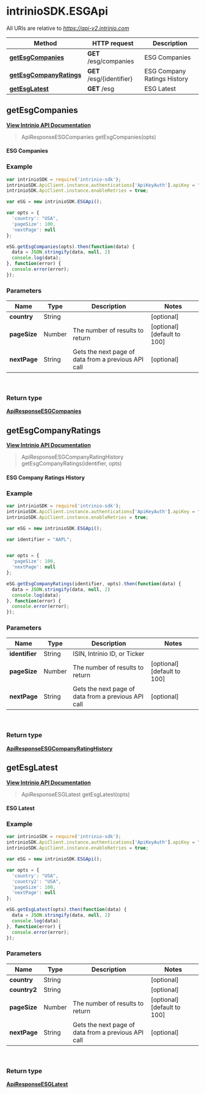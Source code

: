 # intrinioSDK.ESGApi

All URIs are relative to *https://api-v2.intrinio.com*

Method | HTTP request | Description
------------- | ------------- | -------------
[**getEsgCompanies**](ESGApi.md#getEsgCompanies) | **GET** /esg/companies | ESG Companies
[**getEsgCompanyRatings**](ESGApi.md#getEsgCompanyRatings) | **GET** /esg/{identifier} | ESG Company Ratings History
[**getEsgLatest**](ESGApi.md#getEsgLatest) | **GET** /esg | ESG Latest



[//]: # (START_OPERATION)

[//]: # (CLASS:ESGApi)

[//]: # (METHOD:getEsgCompanies)

[//]: # (RETURN_TYPE:ApiResponseESGCompanies)

[//]: # (RETURN_TYPE_KIND:object)

[//]: # (RETURN_TYPE_DOC:ApiResponseESGCompanies.md)

[//]: # (OPERATION:getEsgCompanies_v2)

[//]: # (ENDPOINT:/esg/companies)

[//]: # (DOCUMENT_LINK:ESGApi.md#getEsgCompanies)

<a name="getEsgCompanies"></a>
## **getEsgCompanies**

[**View Intrinio API Documentation**](https://docs.intrinio.com/documentation/javascript/getEsgCompanies_v2)

[//]: # (START_OVERVIEW)

> ApiResponseESGCompanies getEsgCompanies(opts)

#### ESG Companies



[//]: # (END_OVERVIEW)

### Example

[//]: # (START_CODE_EXAMPLE)

```javascript
var intrinioSDK = require('intrinio-sdk');
intrinioSDK.ApiClient.instance.authentications['ApiKeyAuth'].apiKey = "YOUR_API_KEY";
intrinioSDK.ApiClient.instance.enableRetries = true;

var eSG = new intrinioSDK.ESGApi();

var opts = { 
  'country': "USA",
  'pageSize': 100,
  'nextPage': null
};

eSG.getEsgCompanies(opts).then(function(data) {
  data = JSON.stringify(data, null, 2)
  console.log(data);
}, function(error) {
  console.error(error);
});
```

[//]: # (END_CODE_EXAMPLE)

### Parameters

[//]: # (START_PARAMETERS)


Name | Type | Description  | Notes
------------- | ------------- | ------------- | -------------
 **country** | String|  | [optional]  &nbsp;
 **pageSize** | Number| The number of results to return | [optional] [default to 100] &nbsp;
 **nextPage** | String| Gets the next page of data from a previous API call | [optional]  &nbsp;
<br/>

[//]: # (END_PARAMETERS)

### Return type

[**ApiResponseESGCompanies**](ApiResponseESGCompanies.md)



[//]: # (END_OPERATION)


[//]: # (START_OPERATION)

[//]: # (CLASS:ESGApi)

[//]: # (METHOD:getEsgCompanyRatings)

[//]: # (RETURN_TYPE:ApiResponseESGCompanyRatingHistory)

[//]: # (RETURN_TYPE_KIND:object)

[//]: # (RETURN_TYPE_DOC:ApiResponseESGCompanyRatingHistory.md)

[//]: # (OPERATION:getEsgCompanyRatings_v2)

[//]: # (ENDPOINT:/esg/{identifier})

[//]: # (DOCUMENT_LINK:ESGApi.md#getEsgCompanyRatings)

<a name="getEsgCompanyRatings"></a>
## **getEsgCompanyRatings**

[**View Intrinio API Documentation**](https://docs.intrinio.com/documentation/javascript/getEsgCompanyRatings_v2)

[//]: # (START_OVERVIEW)

> ApiResponseESGCompanyRatingHistory getEsgCompanyRatings(identifier, opts)

#### ESG Company Ratings History



[//]: # (END_OVERVIEW)

### Example

[//]: # (START_CODE_EXAMPLE)

```javascript
var intrinioSDK = require('intrinio-sdk');
intrinioSDK.ApiClient.instance.authentications['ApiKeyAuth'].apiKey = "YOUR_API_KEY";
intrinioSDK.ApiClient.instance.enableRetries = true;

var eSG = new intrinioSDK.ESGApi();

var identifier = "AAPL";


var opts = { 
  'pageSize': 100,
  'nextPage': null
};

eSG.getEsgCompanyRatings(identifier, opts).then(function(data) {
  data = JSON.stringify(data, null, 2)
  console.log(data);
}, function(error) {
  console.error(error);
});
```

[//]: # (END_CODE_EXAMPLE)

### Parameters

[//]: # (START_PARAMETERS)


Name | Type | Description  | Notes
------------- | ------------- | ------------- | -------------
 **identifier** | String| ISIN, Intrinio ID, or Ticker |  &nbsp;
 **pageSize** | Number| The number of results to return | [optional] [default to 100] &nbsp;
 **nextPage** | String| Gets the next page of data from a previous API call | [optional]  &nbsp;
<br/>

[//]: # (END_PARAMETERS)

### Return type

[**ApiResponseESGCompanyRatingHistory**](ApiResponseESGCompanyRatingHistory.md)



[//]: # (END_OPERATION)


[//]: # (START_OPERATION)

[//]: # (CLASS:ESGApi)

[//]: # (METHOD:getEsgLatest)

[//]: # (RETURN_TYPE:ApiResponseESGLatest)

[//]: # (RETURN_TYPE_KIND:object)

[//]: # (RETURN_TYPE_DOC:ApiResponseESGLatest.md)

[//]: # (OPERATION:getEsgLatest_v2)

[//]: # (ENDPOINT:/esg)

[//]: # (DOCUMENT_LINK:ESGApi.md#getEsgLatest)

<a name="getEsgLatest"></a>
## **getEsgLatest**

[**View Intrinio API Documentation**](https://docs.intrinio.com/documentation/javascript/getEsgLatest_v2)

[//]: # (START_OVERVIEW)

> ApiResponseESGLatest getEsgLatest(opts)

#### ESG Latest



[//]: # (END_OVERVIEW)

### Example

[//]: # (START_CODE_EXAMPLE)

```javascript
var intrinioSDK = require('intrinio-sdk');
intrinioSDK.ApiClient.instance.authentications['ApiKeyAuth'].apiKey = "YOUR_API_KEY";
intrinioSDK.ApiClient.instance.enableRetries = true;

var eSG = new intrinioSDK.ESGApi();

var opts = { 
  'country': "USA",
  'country2': "USA",
  'pageSize': 100,
  'nextPage': null
};

eSG.getEsgLatest(opts).then(function(data) {
  data = JSON.stringify(data, null, 2)
  console.log(data);
}, function(error) {
  console.error(error);
});
```

[//]: # (END_CODE_EXAMPLE)

### Parameters

[//]: # (START_PARAMETERS)


Name | Type | Description  | Notes
------------- | ------------- | ------------- | -------------
 **country** | String|  | [optional]  &nbsp;
 **country2** | String|  | [optional]  &nbsp;
 **pageSize** | Number| The number of results to return | [optional] [default to 100] &nbsp;
 **nextPage** | String| Gets the next page of data from a previous API call | [optional]  &nbsp;
<br/>

[//]: # (END_PARAMETERS)

### Return type

[**ApiResponseESGLatest**](ApiResponseESGLatest.md)



[//]: # (END_OPERATION)

